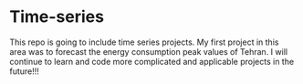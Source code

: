 # Time-series
This repo is going to include time series projects.
My first project in this area was to forecast the energy consumption peak values of Tehran.
I will continue to learn and code more complicated and applicable projects in the future!!! 
